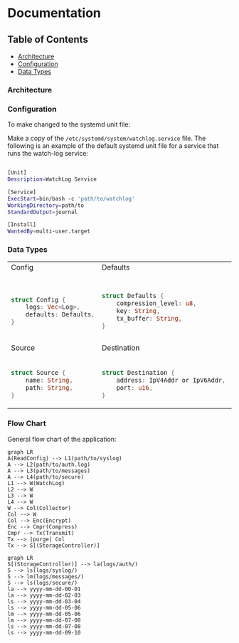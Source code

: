 

# Documentation

## Table of Contents
- [Architecture](#architecture)
- [Configuration](#configuration)
- [Data Types](#data-types)

### Architecture


### Configuration
To make changed to the systemd unit file:

Make a copy of the `/etc/systemd/system/watchlog.service` file. The following is an example of the default systemd unit file for a service that runs the watch-log service:

```bash

[Unit]
Description=WatchLog Service

[Service]
ExecStart=bin/bash -c 'path/to/watchlog'
WorkingDirectory=path/to
StandardOutput=journal

[Install]
WantedBy=multi-user.target
```


### Data Types

<table>
<tr>
<td>Config</td>
<td>Defaults</td>
<td>Log</td>
</tr>
<tr>
<td>

```rust

struct Config {
    logs: Vec<Log>,
    defaults: Defaults,
}
```
</td>
<td>

```rust

struct Defaults {
    compression_level: u8,
    key: String,
    tx_buffer: String,
}
```
</td>
<td>

```rust

struct Log {
   src: Source,
   dst: Destination,
   compression_level: Option<u8>,
   key: Option<String>,
   tx_buffer: Option<String>,
```
</td>
</tr>
<tr>
<td>Source</td>
<td>Destination</td>
</tr>
<tr>
<td>

```rust

struct Source {
    name: String,
    path: String,
}
```
</td>
<td>

```rust

struct Destination {
    address: IpV4Addr or IpV6Addr,
    port: u16,
}
```
</td>
</tr>
</table>


### Flow Chart

General flow chart of the application:

```mermaid
graph LR 
A(ReadConfig) --> L1(path/to/syslog)
A --> L2(path/to/auth.log)
A --> L3(path/to/messages)
A --> L4(path/to/secure)
L1 --> W(WatchLog)
L2 --> W
L3 --> W
L4 --> W
W --> Col(Collector)
Col --> W
Col --> Enc(Encrypt)
Enc --> Cmpr(Compress)
Cmpr --> Tx(Transmit)
Tx --> |purge| Col 
Tx --> S[(StorageController)]
``` 


```mermaid
graph LR
S[(StorageController)] --> la(logs/auth/)
S --> ls(logs/syslog/)
S --> lm(logs/messages/)
S --> ls(logs/secure/)
la --> yyyy-mm-dd-00-01
la --> yyyy-mm-dd-02-03
ls --> yyyy-mm-dd-03-04
ls --> yyyy-mm-dd-05-06
lm --> yyyy-mm-dd-05-06
lm --> yyyy-mm-dd-07-08
ls --> yyyy-mm-dd-07-08
ls --> yyyy-mm-dd-09-10
```

```mermaid
```




















